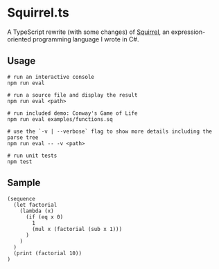 # Squirrel.ts

A TypeScript rewrite (with some changes) of [Squirrel](https://github.com/escamilla/squirrel), an expression-oriented programming language I wrote in C#.

## Usage

```
# run an interactive console
npm run eval

# run a source file and display the result
npm run eval <path>

# run included demo: Conway's Game of Life
npm run eval examples/functions.sq

# use the `-v | --verbose` flag to show more details including the parse tree
npm run eval -- -v <path>

# run unit tests
npm test
```

## Sample

```
(sequence
  (let factorial
    (lambda (x)
      (if (eq x 0)
        1
        (mul x (factorial (sub x 1)))
      )
    )
  )
  (print (factorial 10))
)
```
